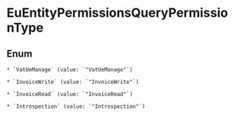 
# EuEntityPermissionsQueryPermissionType

## Enum


    * `VatUeManage` (value: `"VatUeManage"`)

    * `InvoiceWrite` (value: `"InvoiceWrite"`)

    * `InvoiceRead` (value: `"InvoiceRead"`)

    * `Introspection` (value: `"Introspection"`)




